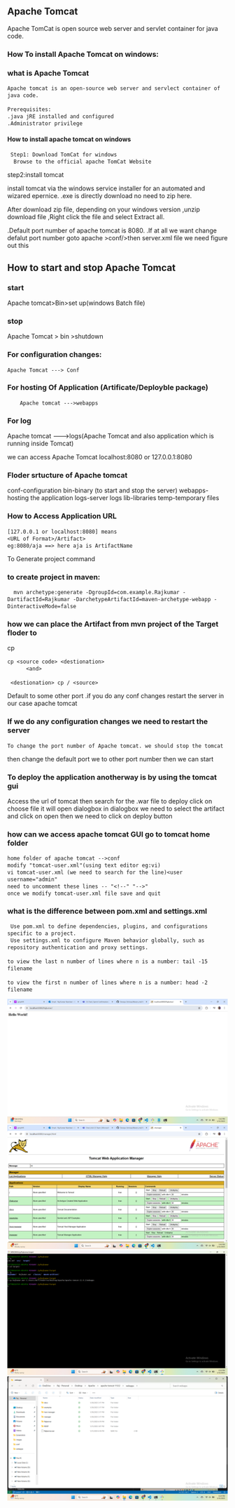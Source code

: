 ## Apache Tomcat

  Apache TomCat is open source web server and servlet container for java code.

### How To install Apache Tomcat on windows:

  ### what is Apache Tomcat

    Apache tomcat is an open-source web server and servlect container of java code.

    Prerequisites:
    .java jRE installed and configured 
    .Administrator privilege

   #### How to install apache tomcat on windows
     Step1: Download TomCat for windows
      Browse to the official apache TomCat Website

  step2:install tomcat 

  install tomcat via the windows service installer for an automated and wizared epernice.
  .exe is directly download no need to zip here.

  After download zip file, depending on your windows  version ,unzip download file ,Right click the file 
  and select Extract all.

  .Default port number of apache tomcat is 8080.
  .If at all we want change defalut port number goto 
  apache >conf/>then server.xml file we need figure out
  this
       <connect port ="8080" portocal ="HTTP/1.1"
       connectionTimeout ="20000"
       redirectPort ="8443">


## How to start and stop Apache Tomcat
### start
Apache tomcat>Bin>set up(windows Batch file)

### stop 
Apache Tomcat > bin >shutdown

### For configuration changes:
    Apache Tomcat ---> Conf

 ### For hosting Of Application (Artificate/Deployble package)
        Apache tomcat --->webapps

   ### For log        
   Apache tomcat --->logs(Apache Tomcat and also application which is running inside Tomcat)

   we can access Apache Tomcat localhost:8080 or 
   127.0.0.1:8080

 ### Floder srtucture of Apache tomcat

 conf-configuration
bin-binary (to start and stop the server)
webapps-hosting the application
logs-server logs
lib-libraries
temp-temporary files


 ### How to Access Application URL
    [127.0.0.1 or localhost:8080] means
    <URL of Format>/Artifact>
    eg:8080/aja ==> here aja is ArtifactName

  To Generate project command
### to create project in maven:
      mvn archetype:generate -DgroupId=com.example.Rajkumar -DartifactId=Rajkumar -DarchetypeArtifactId=maven-archetype-webapp -DinteractiveMode=false

### how we can place the Artifact from mvn project of the Target floder to
    
  cp<path where Artifact><path where app soft tomcat>
            <or>

    cp <source code> <destionation>
          <and>

     <destionation> cp / <source>

   Default to some other port 
   .if you do any conf changes restart the server in our case
    apache tomcat  

### If we do any configuration changes we need to restart the server
    To change the port number of Apache tomcat. we should stop the tomcat
   then change the default port we to other port number then we can start

  ### To deploy the application anotherway is by using the tomcat gui
   Access the url of tomcat then search for the .war file to deploy
    click on choose file it will open dialogbox in dialogbox we need to select the artifact and click on open then we need to click on deploy button

   ### how can we access apache tomcat GUI go to tomcat home folder
    home folder of apache tomcat -->conf
    modify "tomcat-user.xml"(using text editor eg:vi)
    vi tomcat-user.xml (we need to search for the line)<user username="admin" 
    need to uncomment these lines -- "<!--" "-->"
    once we modify tomcat-user.xml file save and quit

  ### what is the difference between pom.xml and settings.xml
     Use pom.xml to define dependencies, plugins, and configurations specific to a project.
     Use settings.xml to configure Maven behavior globally, such as repository authentication and proxy settings.

    to view the last n number of lines where n is a number: tail -15 filename

    to view the first n number of lines where n is a number: head -2 filename

![](images/apache.png)
![](images/apchegui.png)
![](images/apache-copy.png)
  ![](images/apache1.png)   

